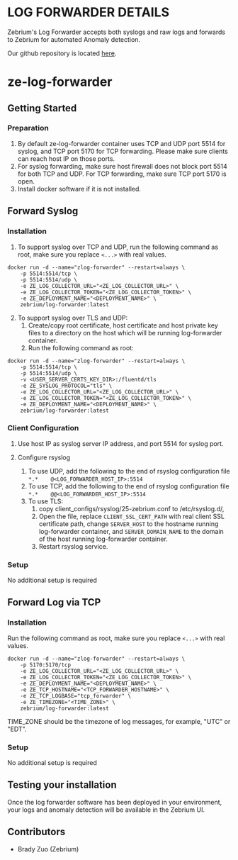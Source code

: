 # LOG FORWARDER DETAILS
Zebrium's Log Forwarder accepts both syslogs and raw logs and forwards to Zebrium for automated Anomaly detection.

Our github repository is located [here](https://github.com/zebrium/ze-log-forwarder).

# ze-log-forwarder

## Getting Started

### Preparation
1. By default ze-log-forwarder container uses TCP and UDP port 5514 for syslog, and TCP port 5170 for TCP forwarding. Please make sure clients can reach host IP on those ports.
2. For syslog forwarding, make sure host firewall does not block port 5514 for both TCP and UDP. For TCP forwarding, make sure TCP port 5170 is open.
3. Install docker software if it is not installed.

## Forward Syslog

### Installation

1. To support syslog over TCP and UDP, run the following command as root, make sure you replace `<...>` with real values.
```
docker run -d --name="zlog-forwarder" --restart=always \
    -p 5514:5514/tcp \
    -p 5514:5514/udp \
    -e ZE_LOG_COLLECTOR_URL="<ZE_LOG_COLLECTOR_URL>" \
    -e ZE_LOG_COLLECTOR_TOKEN="<ZE_LOG_COLLECTOR_TOKEN>" \
    -e ZE_DEPLOYMENT_NAME="<DEPLOYMENT_NAME>" \
    zebrium/log-forwarder:latest
```
2. To support syslog over TLS and UDP:
   1. Create/copy root certificate, host certificate and host private key files to a directory on the host which will be running log-forwarder container.
   2. Run the following command as root:
```
docker run -d --name="zlog-forwarder" --restart=always \
    -p 5514:5514/tcp \
    -p 5514:5514/udp \
    -v <USER_SERVER_CERTS_KEY_DIR>:/fluentd/tls
    -e ZE_SYSLOG_PROTOCOL="tls" \
    -e ZE_LOG_COLLECTOR_URL="<ZE_LOG_COLLECTOR_URL>" \
    -e ZE_LOG_COLLECTOR_TOKEN="<ZE_LOG_COLLECTOR_TOKEN>" \
    -e ZE_DEPLOYMENT_NAME="<DEPLOYMENT_NAME>" \
    zebrium/log-forwarder:latest
```

### Client Configuration

1. Use host IP as syslog server IP address, and port 5514 for syslog port.

2. Configure rsyslog
   1. To use UDP, add the following to the end of rsyslog configuration file
      `*.*    @<LOG_FORWARDER_HOST_IP>:5514`
   2. To use TCP, add the following to the end of rsyslog configuration file
      `*.*    @@<LOG_FORWARDER_HOST_IP>:5514`
   3. To use TLS:
      1. copy client_configs/rsyslog/25-zebrium.conf to /etc/rsyslog.d/,
      2. Open the file, replace `CLIENT_SSL_CERT_PATH` with real client SSL certificate path, change `SERVER_HOST` to the hostname running log-forwarder container, and `SERVER_DOMAIN_NAME` to the domain of the host running log-forwarder container.
      3. Restart rsyslog service.

### Setup
No additional setup is required

## Forward Log via TCP

### Installation

Run the following command as root, make sure you replace `<...>` with real values.
```
docker run -d --name="zlog-forwarder" --restart=always \
    -p 5170:5170/tcp
    -e ZE_LOG_COLLECTOR_URL="<ZE_LOG_COLLECTOR_URL>" \
    -e ZE_LOG_COLLECTOR_TOKEN="<ZE_LOG_COLLECTOR_TOKEN>" \
    -e ZE_DEPLOYMENT_NAME="<DEPLOYMENT_NAME>" \
    -e ZE_TCP_HOSTNAME="<TCP_FORWARDER_HOSTNAME>" \
    -e ZE_TCP_LOGBASE="tcp_forwarder" \
    -e ZE_TIMEZONE="<TIME_ZONE>" \
    zebrium/log-forwarder:latest
```

TIME_ZONE should be the timezone of log messages, for example, "UTC" or "EDT".

### Setup
No additional setup is required

## Testing your installation
Once the log forwarder software has been deployed in your environment, your logs and anomaly detection will be available in the Zebrium UI.

## Contributors
* Brady Zuo (Zebrium)
